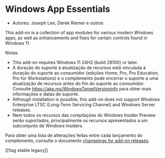 # Windows App Essentials #

* Autores: Joseph Lee, Derek Riemer e outros

This add-on is a collection of app modules for various modern Windows apps,
as well as enhancements and fixes for certain controls found in Windows 11.

Notas:

* This add-on requires Windows 11 24H2 (build 26100) or later.
* A duração do suporte à atualização de recursos está vinculada à duração do
  suporte ao consumidor (edições Home, Pro, Pro Education, Pro for
  Workstations) e o complemento pode encerrar o suporte a uma atualização de
  recursos antes do fim do suporte ao consumidor. Consulte
  <https://aka.ms/WindowsTargetVersioninfo> para obter mais informações e
  datas de suporte.
* Although installation is possible, this add-on does not support Windows
  Enterprise LTSC (Long-Term Servicing Channel) and Windows Server releases.
* Nem todos os recursos das compilações do Windows Insider Preview serão
  suportados, principalmente os recursos apresentados a um subconjunto de
  Windows Insiders.

Para obter uma lista de alterações feitas entre cada lançamento do
complemento, consulte o documento [changelogs for add-on releases][1].

[[!tag stable legacy]]

[1]: https://github.com/josephsl/wintenapps/blob/main/changes.md
